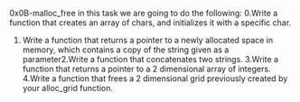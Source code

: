 0x0B-malloc_free
 in this task we are going to do the following:
0.Write a function that creates an array of chars, and initializes it with a specific char.
1. Write a function that returns a pointer to a newly allocated space in memory, which contains a copy of the string given as a parameter2.Write a function that concatenates two strings.
3.Write a function that returns a pointer to a 2 dimensional array of integers.
4.Write a function that frees a 2 dimensional grid previously created by your alloc_grid function.
